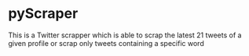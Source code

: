 # pyScraper

This is a Twitter scrapper which is able to scrap the latest 21 tweets of a given profile or scrap only tweets containing a specific word
